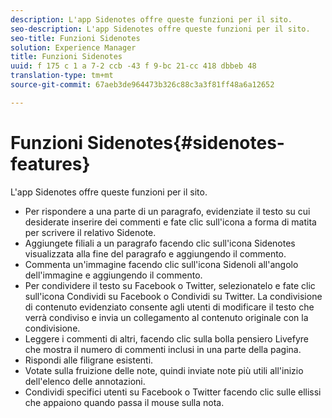 ```yaml
---
description: L'app Sidenotes offre queste funzioni per il sito.
seo-description: L'app Sidenotes offre queste funzioni per il sito.
seo-title: Funzioni Sidenotes
solution: Experience Manager
title: Funzioni Sidenotes
uuid: f 175 c 1 a 7-2 ccb -43 f 9-bc 21-cc 418 dbbeb 48
translation-type: tm+mt
source-git-commit: 67aeb3de964473b326c88c3a3f81ff48a6a12652

---
```



# Funzioni Sidenotes{#sidenotes-features}

L&#39;app Sidenotes offre queste funzioni per il sito.



* Per rispondere a una parte di un paragrafo, evidenziate il testo su cui desiderate inserire dei commenti e fate clic sull&#39;icona a forma di matita per scrivere il relativo Sidenote.
* Aggiungete filiali a un paragrafo facendo clic sull&#39;icona Sidenotes visualizzata alla fine del paragrafo e aggiungendo il commento.
* Commenta un&#39;immagine facendo clic sull&#39;icona Sidenoli all&#39;angolo dell&#39;immagine e aggiungendo il commento.
* Per condividere il testo su Facebook o Twitter, selezionatelo e fate clic sull&#39;icona Condividi su Facebook o Condividi su Twitter. La condivisione di contenuto evidenziato consente agli utenti di modificare il testo che verrà condiviso e invia un collegamento al contenuto originale con la condivisione.
* Leggere i commenti di altri, facendo clic sulla bolla pensiero Livefyre che mostra il numero di commenti inclusi in una parte della pagina.
* Rispondi alle filigrane esistenti.
* Votate sulla fruizione delle note, quindi inviate note più utili all&#39;inizio dell&#39;elenco delle annotazioni.
* Condividi specifici utenti su Facebook o Twitter facendo clic sulle ellissi che appaiono quando passa il mouse sulla nota.

